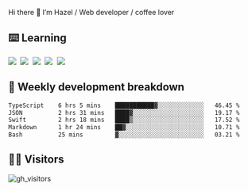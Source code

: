 
Hi there 👋 I’m Hazel / Web developer / coffee lover

## ⌨️ Learning

<samp>
 <a href="https://github.com/vuejs/core"><img src="https://api.iconify.design/logos:vue.svg" /></a>
  <a href="https://github.com/vuejs/core"><img src="https://api.iconify.design/logos:react.svg" /></a>
  <a href="https://github.com/vitejs/vite"><img src="https://api.iconify.design/logos:vitejs.svg" /></a>
  <a href="https://github.com/microsoft/TypeScript"><img src="https://api.iconify.design/logos:typescript-icon.svg" /></a> 
  <a href="https://github.com/unocss/unocss"><img src="https://api.iconify.design/logos:unocss.svg" /></a>
  

</samp>


## 🦀 Weekly development breakdown

<!--START_SECTION:waka-->

```txt
TypeScript    6 hrs 5 mins    ███████████▓░░░░░░░░░░░░░   46.45 %
JSON          2 hrs 31 mins   ████▓░░░░░░░░░░░░░░░░░░░░   19.17 %
Swift         2 hrs 18 mins   ████▒░░░░░░░░░░░░░░░░░░░░   17.52 %
Markdown      1 hr 24 mins    ██▓░░░░░░░░░░░░░░░░░░░░░░   10.71 %
Bash          25 mins         ▓░░░░░░░░░░░░░░░░░░░░░░░░   03.21 %
```

<!--END_SECTION:waka-->
## 👬🏻 Visitors

![gh_visitors](https://profile-counter.glitch.me/Hazel-Lin/count.svg)

